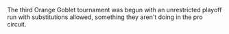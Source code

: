 The third Orange Goblet tournament was begun with  an unrestricted playoff run with substitutions allowed, something they aren't doing in the pro circuit.